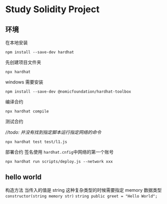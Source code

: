 # Study Solidity Project

## 环境

在本地安装

`npm install --save-dev hardhat`

先创建项目文件夹 

`npx hardhat`

windows 需要安装 

`npm install --save-dev @nomicfoundation/hardhat-toolbox`

编译合约

`npx hardhat compile`

测试合约

_//todo: 并没有找到指定脚本运行指定网络的命令_
 
`npx hardhat test test/l1.js`

部署合约 
签名使用 `hardhat.cnfig`中网络的第一个账号

`npx hardhat run scripts/deploy.js --network xxx`


## hello world

构造方法 当传入的值是 string 这种复杂类型的时候需要指定 memory 数据类型
`constructor(string memory str)`
`string public greet = "Hello World";`
